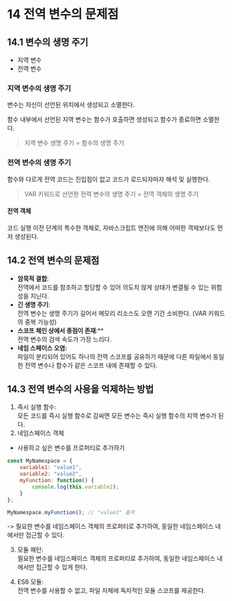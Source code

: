 # 14 전역 변수의 문제점

## 14.1 변수의 생명 주기
- 지역 변수
- 전역 변수

### 지역 변수의 생명 주기
변수는 자신이 선언된 위치에서 생성되고 소멸한다. 

함수 내부에서  선언된 지역 변수는 함수가 호출하면 생성되고 함수가 종료하면 소멸한다.

> 지역 변수 생명 주기 = 함수의 생명 주기

### 전역 변수의 생명 주기
함수와 다르게 전역 코드는 진입점이 없고 코드가 로드되자마자 해석 및 실행한다. 

> VAR 키워드로 선언한 전력 변수의 생명 주기 = 전역 객체의 생명 주기

#### 전역 객체
코드 실행 이전 단계의 특수한 객체로,  자바스크립트 엔진에 의해 어떠한 객체보다도 먼저 생성된다.

## 14.2 전역 변수의 문제점
- **암묵적 결합**:<BR> 전역에서 코드를 참조하고 할당할 수 있어 의도치 않게 상태가 변결될 수 있는 위험성을 지닌다.
- **긴 생명 주기**:<BR>
전역 변수는 생명 주기가 길어서 메모리 리소스도 오랜 기간 소비한다. (VAR 키워드의 중복 가능성)
- **스코프 체인 상에서 종점이 존재**:** <BR>
전역 변수의 검색 속도가 가장 느리다.
- **네임 스페이스 오염:** <BR>
파일이 분리되어 있어도 하나의 전역 스코프를 공유하기 때문에 다른 파일에서 동일한 전역 변수나 함수가 같은 스코프 내에 존재할 수 있다.

## 14.3 전역 변수의 사용을 억제하는 방법
1. 즉시 실행 함수:<BR>
모든 코드를 즉시 실행 함수로 감싸면 모든 변수는 즉시 실행 함수의 지역 변수가 된다.
2. 네임스페이스 객체<BR>
- 사용하고 싶은 변수를 프로퍼티로 추가하기
```javascript
const MyNamespace = {
    variable1: "value1",
    variable2: "value2",
    myFunction: function() {
        console.log(this.variable1);
    }
};

MyNamespace.myFunction(); // "value1" 출력
```
-> 필요한 변수를 네임스페이스 객체의 프로퍼티로 추가하여, 동일한 네임스페이스 내에서만 접근할 수 있다.

3. 모듈 패턴:<br>
필요한 변수를 네임스페이스 객체의 프로퍼티로 추가하여, 동일한 네임스페이스 내에서만 접근할 수 있게 한다.

4. ES6 모듈: <br>
전역 변수를 사용할 수 없고, 파일 자체에 독자적인 모듈 스코프를 제공한다. 
